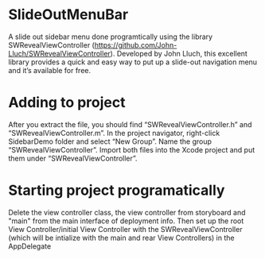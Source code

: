 # SlideOutMenuBar
A slide out sidebar menu done programtically using the library SWRevealViewController (https://github.com/John-Lluch/SWRevealViewController). Developed by John Lluch, this excellent library provides a quick and easy way to put up a slide-out navigation menu and it’s available for free.
# Adding to project
After you extract the file, you should find “SWRevealViewController.h” and “SWRevealViewController.m”. In the project navigator, right-click SidebarDemo folder and select “New Group”. Name the group “SWRevealViewController”. Import both files into the Xcode project and put them under “SWRevealViewController”.
# Starting project programatically
Delete the view controller class, the view controller from storyboard and "main" from the main interface of deployment info.
Then set up the root View Controller/initial View Controller with the SWRevealViewController (which will be intialize with the main and rear View Controllers) in the AppDelegate
